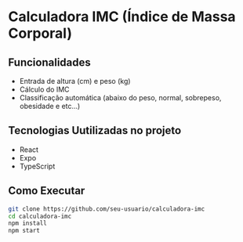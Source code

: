 # Calculadora IMC (Índice de Massa Corporal)


## Funcionalidades
- Entrada de altura (cm) e peso (kg)
- Cálculo do IMC
- Classificação automática (abaixo do peso, normal, sobrepeso, obesidade e etc...)

## Tecnologias Uutilizadas no projeto
- React
- Expo
- TypeScript

## Como Executar
```bash
git clone https://github.com/seu-usuario/calculadora-imc
cd calculadora-imc
npm install
npm start
```

